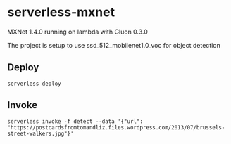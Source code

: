 # serverless-mxnet

MXNet 1.4.0 running on lambda with Gluon 0.3.0

The project is setup to use ssd_512_mobilenet1.0_voc for object detection

## Deploy

```serverless deploy```

## Invoke

```serverless invoke -f detect --data '{"url": "https://postcardsfromtomandliz.files.wordpress.com/2013/07/brussels-street-walkers.jpg"}'```

